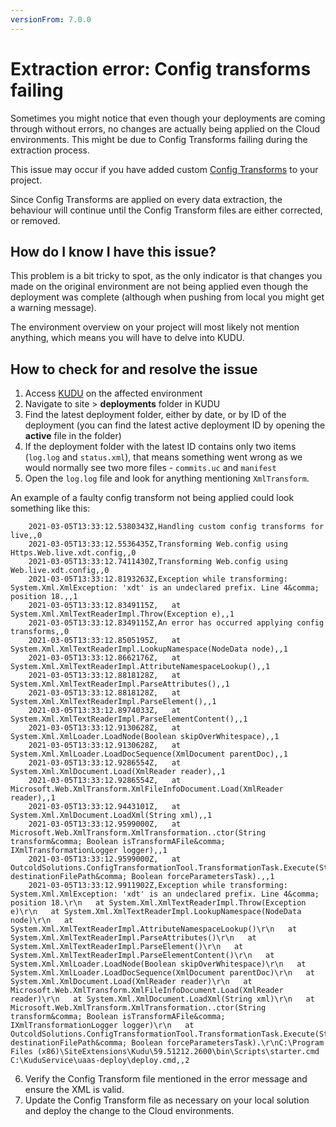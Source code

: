 ```yaml
---
versionFrom: 7.0.0
---
```


# Extraction error: Config transforms failing

Sometimes you might notice that even though your deployments are coming through without errors, no changes are actually being applied on the Cloud environments.
This might be due to Config Transforms failing during the extraction process.

This issue may occur if you have added custom [Config Transforms](../../../Set-up/Config-Transforms) to your project.

Since Config Transforms are applied on every data extraction, the behaviour will continue until the Config Transform files are either corrected, or removed.

## How do I know I have this issue?

This problem is a bit tricky to spot, as the only indicator is that changes you made on the original environment are not being applied even though the deployment was complete (although when pushing from local you might get a warning message).

The environment overview on your project will most likely not mention anything, which means you will have to delve into KUDU.

## How to check for and resolve the issue

1. Access [KUDU](../../../Set-up/Power-Tools)  on the affected environment
2. Navigate to site > **deployments** folder in KUDU
3. Find the latest deployment folder, either by date, or by ID of the deployment (you can find the latest active deployment ID by opening the **active** file in the folder)
4. If the deployment folder with the latest ID contains only two items (`log.log` and `status.xml`), that means something went wrong as we would normally see two more files - `commits.uc` and `manifest`
5. Open the `log.log` file and look for anything mentioning `XmlTransform`. 

An example of a faulty config transform not being applied could look something like this:

```log
	2021-03-05T13:33:12.5380343Z,Handling custom config transforms for live,,0
	2021-03-05T13:33:12.5536435Z,Transforming Web.config using Https.Web.live.xdt.config,,0
	2021-03-05T13:33:12.7411430Z,Transforming Web.config using Web.live.xdt.config,,0
	2021-03-05T13:33:12.8193263Z,Exception while transforming: System.Xml.XmlException: 'xdt' is an undeclared prefix. Line 4&comma; position 18.,,1
	2021-03-05T13:33:12.8349115Z,   at System.Xml.XmlTextReaderImpl.Throw(Exception e),,1
	2021-03-05T13:33:12.8349115Z,An error has occurred applying config transforms,,0
	2021-03-05T13:33:12.8505195Z,   at System.Xml.XmlTextReaderImpl.LookupNamespace(NodeData node),,1
	2021-03-05T13:33:12.8662176Z,   at System.Xml.XmlTextReaderImpl.AttributeNamespaceLookup(),,1
	2021-03-05T13:33:12.8818128Z,   at System.Xml.XmlTextReaderImpl.ParseAttributes(),,1
	2021-03-05T13:33:12.8818128Z,   at System.Xml.XmlTextReaderImpl.ParseElement(),,1
	2021-03-05T13:33:12.8974033Z,   at System.Xml.XmlTextReaderImpl.ParseElementContent(),,1
	2021-03-05T13:33:12.9130628Z,   at System.Xml.XmlLoader.LoadNode(Boolean skipOverWhitespace),,1
	2021-03-05T13:33:12.9130628Z,   at System.Xml.XmlLoader.LoadDocSequence(XmlDocument parentDoc),,1
	2021-03-05T13:33:12.9286554Z,   at System.Xml.XmlDocument.Load(XmlReader reader),,1
	2021-03-05T13:33:12.9286554Z,   at Microsoft.Web.XmlTransform.XmlFileInfoDocument.Load(XmlReader reader),,1
	2021-03-05T13:33:12.9443101Z,   at System.Xml.XmlDocument.LoadXml(String xml),,1
	2021-03-05T13:33:12.9599000Z,   at Microsoft.Web.XmlTransform.XmlTransformation..ctor(String transform&comma; Boolean isTransformAFile&comma; IXmlTransformationLogger logger),,1
	2021-03-05T13:33:12.9599000Z,   at OutcoldSolutions.ConfigTransformationTool.TransformationTask.Execute(String destinationFilePath&comma; Boolean forceParametersTask).,,1
	2021-03-05T13:33:12.9911902Z,Exception while transforming: System.Xml.XmlException: 'xdt' is an undeclared prefix. Line 4&comma; position 18.\r\n   at System.Xml.XmlTextReaderImpl.Throw(Exception e)\r\n   at System.Xml.XmlTextReaderImpl.LookupNamespace(NodeData node)\r\n   at System.Xml.XmlTextReaderImpl.AttributeNamespaceLookup()\r\n   at System.Xml.XmlTextReaderImpl.ParseAttributes()\r\n   at System.Xml.XmlTextReaderImpl.ParseElement()\r\n   at System.Xml.XmlTextReaderImpl.ParseElementContent()\r\n   at System.Xml.XmlLoader.LoadNode(Boolean skipOverWhitespace)\r\n   at System.Xml.XmlLoader.LoadDocSequence(XmlDocument parentDoc)\r\n   at System.Xml.XmlDocument.Load(XmlReader reader)\r\n   at Microsoft.Web.XmlTransform.XmlFileInfoDocument.Load(XmlReader reader)\r\n   at System.Xml.XmlDocument.LoadXml(String xml)\r\n   at Microsoft.Web.XmlTransform.XmlTransformation..ctor(String transform&comma; Boolean isTransformAFile&comma; IXmlTransformationLogger logger)\r\n   at OutcoldSolutions.ConfigTransformationTool.TransformationTask.Execute(String destinationFilePath&comma; Boolean forceParametersTask).\r\nC:\Program Files (x86)\SiteExtensions\Kudu\59.51212.2600\bin\Scripts\starter.cmd C:\KuduService\uaas-deploy\deploy.cmd,,2
```

6. Verify the Config Transform file mentioned in the error message and ensure the XML is valid.
7. Update the Config Transform file as necessary on your local solution and deploy the change to the Cloud environments.


